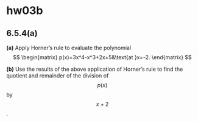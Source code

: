 # hw03b

## 6.5.4(a)

**(a)** Apply Horner’s rule to evaluate the polynomial
$$
\begin{matrix}
p(x)=3x^4-x^3+2x+5&\text{at }x=-2.
\end{matrix}
$$

**(b)** Use the results of the above application of Horner’s rule to find the quotient and remainder of the division of $$p(x)$$ by $$x+2$$.


